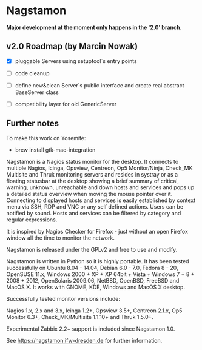 Nagstamon
=========

**Major development at the moment only happens in the '2.0' branch.**


v2.0 Roadmap (by Marcin Nowak)
------------------------------
 
 - [x] pluggable Servers using setuptool`s entry points
 - [ ] code cleanup 
 - [ ] define new&clean Server`s public interface and create real abstract BaseServer class
 - [ ] compatibility layer for old GenericServer


Further notes
-------------

To make this work on Yosemite:
* brew install gtk-mac-integration

Nagstamon is a Nagios status monitor for the desktop. It connects to multiple Nagios, Icinga, Opsview, Centreon, Op5 Monitor/Ninja, Check_MK Multisite and Thruk monitoring servers and resides in systray or as a floating statusbar at the desktop showing a brief summary of critical, warning, unknown, unreachable and down hosts and services and pops up a detailed status overview when moving the mouse pointer over it. Connecting to displayed hosts and services is easily established by context menu via SSH, RDP and VNC or any self defined actions. Users can be notified by sound. Hosts and services can be filtered by category and regular expressions.

It is inspired by Nagios Checker for Firefox - just without an open Firefox window all the time to monitor the network.

Nagstamon is released under the GPLv2 and free to use and modify.

Nagstamon is written in Python so it is highly portable. It has been tested successfully on Ubuntu 8.04 - 14.04, Debian 6.0 - 7.0, Fedora 8 - 20, OpenSUSE 11.x, Windows 2000 + XP + XP 64bit + Vista + Windows 7 + 8 + 2008 + 2012, OpenSolaris 2009.06, NetBSD, OpenBSD, FreeBSD and MacOS X.
It works with GNOME, KDE, Windows and MacOS X desktop.

Successfully tested monitor versions include:

Nagios 1.x, 2.x and 3.x, Icinga 1.2+, Opsview 3.5+, Centreon 2.1.x, Op5 Monitor 6.3+, Check_MK/Multisite 1.1.10+ and Thruk 1.5.0+.

Experimental Zabbix 2.2+ support is included since Nagstamon 1.0.


See https://nagstamon.ifw-dresden.de for further information.

